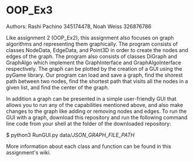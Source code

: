 # OOP_Ex3
Authors: Rashi Pachino 345174478, Noah Weiss 326876786

Like assignment 2 (OOP_Ex2), this assignment also focuses on graph algorithms and representing them graphically. The program consists of  classes NodeData, EdgeData, and Point3D in order to create the nodes and edges of the graph. The program also consists of classes DiGraph and GraphAlgo which implement the GraphInterface and GraphAlgoInterface respectively. 
The graph can be plotted by the creation of a GUI using the pyGame library.
Our program can load and save a graph, find the shorest path between two nodes, find the shortest path that visits all the nodes in a given list, and find the center of the graph.

In addition a graph can be presented in a simple user-friendly GUI that allows you to run any of the capabilities mentioned above, and also make changes to the graph like adding or removing nodes and edges.
To run the GUI with a graph, download this repository and run the following command line code from your shell at the folder of the downloaded repository:

$ python3 RunGUI.py data/_JSON_GRAPH_FILE_PATH_


More information about each class and function can be found in this assignment's wiki. 
